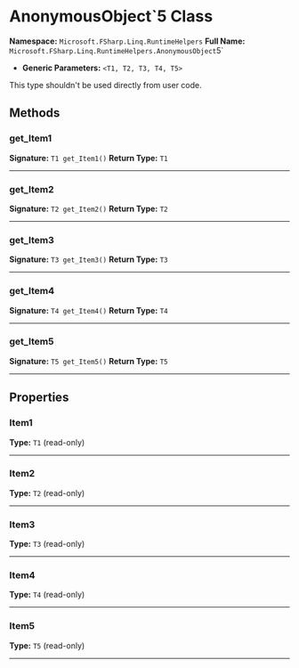 # AnonymousObject`5 Class

**Namespace:** `Microsoft.FSharp.Linq.RuntimeHelpers`
**Full Name:** `Microsoft.FSharp.Linq.RuntimeHelpers.AnonymousObject`5`
- **Generic Parameters:** `<T1, T2, T3, T4, T5>`

This type shouldn't be used directly from user code.

## Methods

### get_Item1

**Signature:** `T1 get_Item1()`
**Return Type:** `T1`

---

### get_Item2

**Signature:** `T2 get_Item2()`
**Return Type:** `T2`

---

### get_Item3

**Signature:** `T3 get_Item3()`
**Return Type:** `T3`

---

### get_Item4

**Signature:** `T4 get_Item4()`
**Return Type:** `T4`

---

### get_Item5

**Signature:** `T5 get_Item5()`
**Return Type:** `T5`

---

## Properties

### Item1

**Type:** `T1` (read-only)

---

### Item2

**Type:** `T2` (read-only)

---

### Item3

**Type:** `T3` (read-only)

---

### Item4

**Type:** `T4` (read-only)

---

### Item5

**Type:** `T5` (read-only)

---